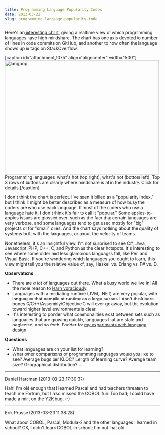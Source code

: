 ```yaml
---
title: Programming Language Popularity Index
date: 2013-03-22
slug: programming-language-popularity-inde
---
```


Here's an<a href="http://langpop.corger.nl/" target="_blank"> interesting chart</a>, giving a realtime view of which programming languages have high mindshare. The chart has one axis devoted to number of lines in code commits on GitHub, and another to how often the language shows up in tags on StackOverflow.

[caption id="attachment_1075" align="aligncenter" width="500"]<a href="http://langpop.corger.nl/" target="_blank"><img class="size-full wp-image-1075" alt="langpop" src="http://codecraft.co/wp-content/uploads/2013/03/langpop.png" width="500" height="372" /></a> Programming languages: what's hot (top right), what's not (bottom left). Top 3 rows of buttons are clearly where mindshare is at in the industry. Click for details.[/caption]

I don't think the chart is perfect. I've seen it billed as a "popularity index," but I think it might be better described as a measure of how busy the coders are who use each language. If most of the coders who use a language hate it, I don't think it's fair to call it "popular." Some apples-to-apples issues are glossed over, such as the fact that certain languages are very verbose, and some languages tend to get used mostly for "big" projects or for "small" ones. And the chart says nothing about the quality of systems built with the languages, or about the velocity of teams.

<!--more-->Nonetheless, it's an insightful view. I'm not surprised to see C#, Java, Javascript, PHP, C++, C, and Python as the clear hotspots. It's interesting to see where some older and less glamorous languages fall, like Perl and Visual Basic. If you're wondering which languages you ought to learn, this view might tell you the relative value of, say, Haskell vs. Erlang vs. F# vs. D.

<strong>Observations</strong>
<ul>
	<li>There are <em>a lot</em> of languages out there. What a busy world we live in! All the more reason to <a title="Julie Jones: Learn voraciously." href="julie-jones-learn-voraciously.md">learn voraciously</a>.</li>
	<li>Languages with a mediating runtime (JVM, .NET) are very popular, with languages that compile at runtime as a large subset. I don't think bare bones C/C++/Assembly/Objective C will ever go away, but the evolution toward higher level environments is clear.</li>
	<li>It's interesting to ponder what commonalities exist between sets such as languages that are growing quickly, languages that are stale and neglected, and so forth. Fodder for <a title="My First Tangle With the Tower of Babel" href="my-first-tangle-with-the-tower-of-babel.md">my experiments with language design</a>...</li>
</ul>
<strong>Questions</strong>
<ul>
	<li><span style="line-height:13px;">What languages are on your list for learning?</span></li>
	<li>What other comparisons of programming languages would you like to see? Average bugs per KLOC? Length of learning curve? Average team size? Geographical distribution? ...</li>
</ul>

---

Daniel Hardman (2013-03-23 17:30:37)

Hah! I'm old enough that I learned Pascal and had teachers threaten to teach me Fortran, but I also missed the COBOL fun. Too bad; I could have made a mint on the Y2K bug. :-)

---

Erik Prusse (2013-03-23 11:38:28)

What about COBOL, Pascal, Modula-2 and the other languages I learned in school? OK, I didn't learn COBOL in school; I'm not that old.